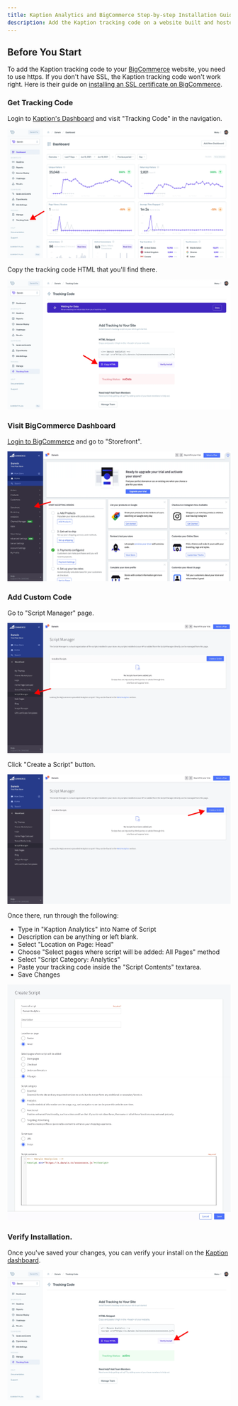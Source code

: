 ```yaml
---
title: Kaption Analytics and BigCommerce Step-by-step Installation Guide
description: Add the Kaption tracking code on a website built and hosted with BigCommerce
---
```


## Before You Start

To add the Kaption tracking code to your [BigCommerce](https://www.bigcommerce.com/) website, you need to use https. If you don't have SSL, the Kaption tracking code won't work right. Here is their guide on [installing an SSL certificate on BigCommerce](https://support.bigcommerce.com/s/article/BigCommerce-SSL-Certificate#install).

### Get Tracking Code

Login to [Kaption's Dashboard](https://app.kaption.co/login) and visit "Tracking Code" in the navigation.

![Tracking Code](../install2.webp "Kaption - Tracking Code")

Copy the tracking code HTML that you'll find there.

![Copy Tracking Code](../install3.webp "Kaption - Copy Tracking Code")

### Visit BigCommerce Dashboard

[Login to BigCommerce](https://login.bigcommerce.com/) and go to "Storefront".

![Storefront](./bigcommerce1.webp "BigCommerce - Storefront")

### Add Custom Code

Go to "Script Manager" page.

![Script Manager](./bigcommerce2.webp "BigCommerce - Script Manager")

Click "Create a Script" button.

![Create a Script](./bigcommerce3.webp "BigCommerce - Create a Script")

Once there, run through the following:

- Type in "Kaption Analytics" into Name of Script
- Description can be anything or left blank.
- Select "Location on Page: Head"
- Choose "Select pages where script will be added: All Pages" method
- Select "Script Category: Analytics"
- Paste your tracking code inside the "Script Contents" textarea.
- Save Changes

![Add Tracking Code](./bigcommerce4.webp "BigCommerce - Add Tracking Code")

### Verify Installation.

Once you've saved your changes, you can verify your install on the [Kaption dashboard](https://app.kaption.co).

![Verify Tracking Code](../install5.webp "Kaption - Verify Tracking Code")
